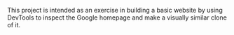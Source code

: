 This project is intended as an exercise in building a basic website by using DevTools to inspect the Google homepage and make a visually similar clone of it.